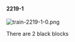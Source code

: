 #### 2219-1
![train-2219-1-0.png](https://github.com/lil-lab/nlvr/raw/master/nlvr/train/images/21/train-2219-1-0.png "train-2219-1-0.png")

There are 2 black blocks
